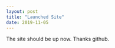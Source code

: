 ```yaml
---
layout: post
title: "Launched Site"
date: 2019-11-05
---
```


The site should be up now. Thanks github.
